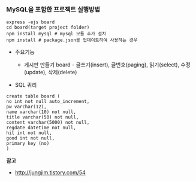 ### MySQL을 포함한 프로젝트 실행방법
```
express -ejs board
cd board(target project folder)
npm install mysql # mysql 모듈 추가 설치
npm install # package.json를 업데이트하여 사용하는 경우
```

- 주요기능
  - 게시판 만들기 board - 글쓰기(insert), 글번호(paging), 읽기(select), 수정(update), 삭제(delete)

- SQL 쿼리 
```
create table board (
no int not null auto_increment,
pw varchar(12),
name varchar(10) not null,
title varchar(50) not null,
content varchar(5000) not null,
regdate datetime not null,
hit int not null,
good int not null,
primary key (no)
)
```


**참고**
- http://jungjim.tistory.com/54
